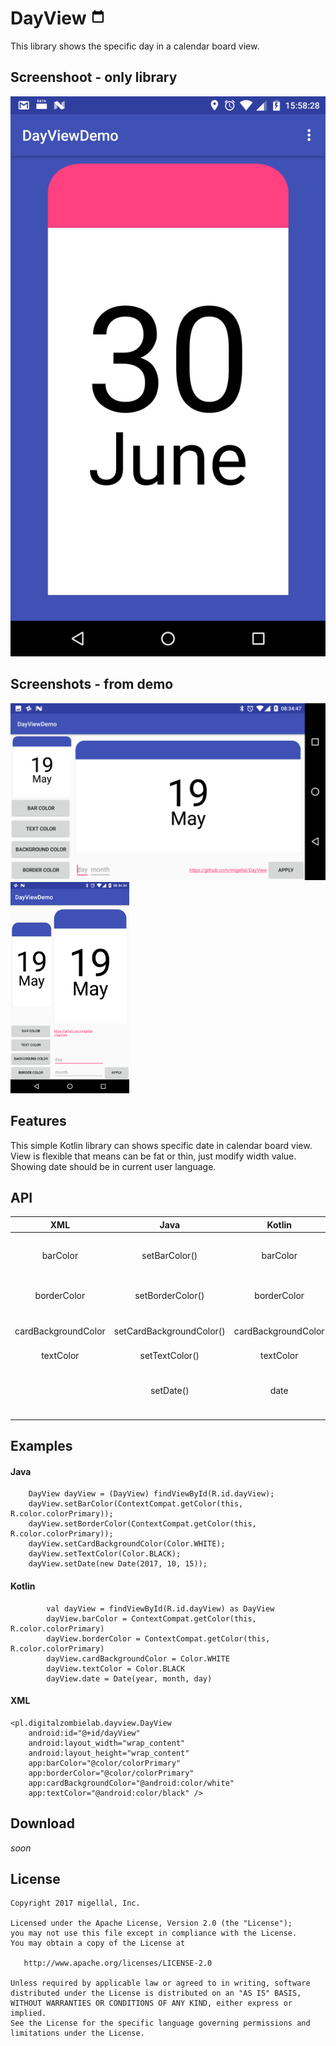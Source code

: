 # DayView <img src="https://raw.githubusercontent.com/migellal/DayView/master/app/src/main/res/drawable-mdpi/ic_calendar_blank_black_48dp.png" width="24">

This library shows the specific day in a calendar board view.

## Screenshoot - only library

<img src="https://raw.githubusercontent.com/migellal/DayView/master/app/src/main/res/raw/only_lib.png">

## Screenshots - from demo

<img src="https://raw.githubusercontent.com/migellal/DayView/master/app/src/main/res/raw/horizontal.png" width="600"> <img src="https://raw.githubusercontent.com/migellal/DayView/master/app/src/main/res/raw/vertical.png" width="190">

## Features

This simple Kotlin library can shows specific date in calendar board view. View is flexible that means can be fat or thin, just modify width value. Showing date should be in current user language.

## API

| XML                 | Java                     | Kotlin              | Info                                                 |
| :------------------:|:------------------------:|:-------------------:|:----------------------------------------------------:|
| barColor            | setBarColor()            | barColor            | most important, default primaryColor                 |
| borderColor         | setBorderColor()         | borderColor         | almost invisible, 1px width                          |
| cardBackgroundColor | setCardBackgroundColor() | cardBackgroundColor | background inside board, default white               |
| textColor           | setTextColor()           | textColor           | default black                                        |
|                     | setDate()                | date                | should show month in user lang, default current date |

## Examples

#### Java

        DayView dayView = (DayView) findViewById(R.id.dayView);
        dayView.setBarColor(ContextCompat.getColor(this, R.color.colorPrimary));
        dayView.setBorderColor(ContextCompat.getColor(this, R.color.colorPrimary));
        dayView.setCardBackgroundColor(Color.WHITE);
        dayView.setTextColor(Color.BLACK);
        dayView.setDate(new Date(2017, 10, 15));
        
#### Kotlin

            val dayView = findViewById(R.id.dayView) as DayView
            dayView.barColor = ContextCompat.getColor(this, R.color.colorPrimary)
            dayView.borderColor = ContextCompat.getColor(this, R.color.colorPrimary)
            dayView.cardBackgroundColor = Color.WHITE
            dayView.textColor = Color.BLACK
            dayView.date = Date(year, month, day)
            
#### XML

    <pl.digitalzombielab.dayview.DayView
        android:id="@+id/dayView"
        android:layout_width="wrap_content"
        android:layout_height="wrap_content"
        app:barColor="@color/colorPrimary"
        app:borderColor="@color/colorPrimary"
        app:cardBackgroundColor="@android:color/white"
        app:textColor="@android:color/black" />

## Download

_soon_

License
--------

    Copyright 2017 migellal, Inc.

    Licensed under the Apache License, Version 2.0 (the "License");
    you may not use this file except in compliance with the License.
    You may obtain a copy of the License at

       http://www.apache.org/licenses/LICENSE-2.0

    Unless required by applicable law or agreed to in writing, software
    distributed under the License is distributed on an "AS IS" BASIS,
    WITHOUT WARRANTIES OR CONDITIONS OF ANY KIND, either express or implied.
    See the License for the specific language governing permissions and
    limitations under the License.

